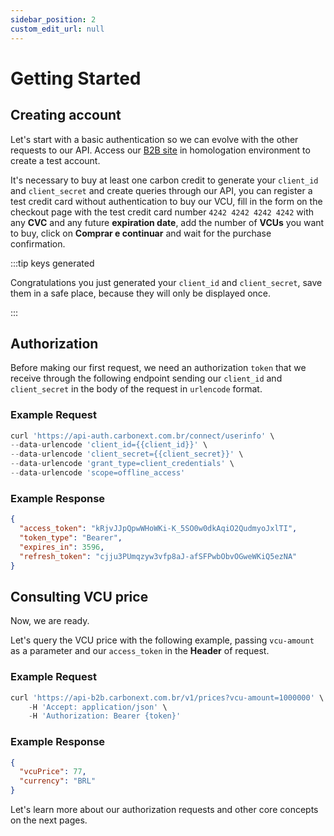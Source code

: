 ```yaml
---
sidebar_position: 2
custom_edit_url: null
---
```


# Getting Started

## Creating account

Let's start with a basic authentication so we can evolve with the other requests to our API. Access our [B2B site](https://b2b-hml.carbonext.com.br/auth/signup) in homologation environment to create a test account.

It's necessary to buy at least one carbon credit to generate your `client_id` and `client_secret` and create queries through our API, you can register a test credit card without authentication
to buy our VCU, fill in the form on the checkout page with the test credit card number `4242 4242 4242 4242` with any **CVC** and any future **expiration date**, add the number of **VCUs** you want to buy, click on **Comprar e continuar** and wait for the purchase confirmation.

:::tip keys generated

Congratulations you just generated your `client_id` and `client_secret`, save them in a safe place, because they will only be displayed once.

:::

## Authorization

Before making our first request, we need an authorization `token` that we receive through the following endpoint sending our `client_id` and `client_secret` in the body of the request in `urlencode` format.

### Example Request

```javascript
curl 'https://api-auth.carbonext.com.br/connect/userinfo' \
--data-urlencode 'client_id={{client_id}}' \
--data-urlencode 'client_secret={{client_secret}}' \
--data-urlencode 'grant_type=client_credentials' \
--data-urlencode 'scope=offline_access'
```

### Example Response

```json
{
  "access_token": "kRjvJJpQpwWHoWKi-K_5SO0w0dkAqiO2QudmyoJxlTI",
  "token_type": "Bearer",
  "expires_in": 3596,
  "refresh_token": "cjju3PUmqzyw3vfp8aJ-afSFPwbObvOGweWKiQ5ezNA"
}
```

## Consulting VCU price

Now, we are ready.

Let's query the VCU price with the following example, passing `vcu-amount` as a parameter and our `access_token` in the **Header** of request.

### Example Request

```javascript
curl 'https://api-b2b.carbonext.com.br/v1/prices?vcu-amount=1000000' \
    -H 'Accept: application/json' \
    -H 'Authorization: Bearer {token}'
```

### Example Response

```json
{
  "vcuPrice": 77,
  "currency": "BRL"
}
```

Let's learn more about our authorization requests and other core concepts on the next pages.

